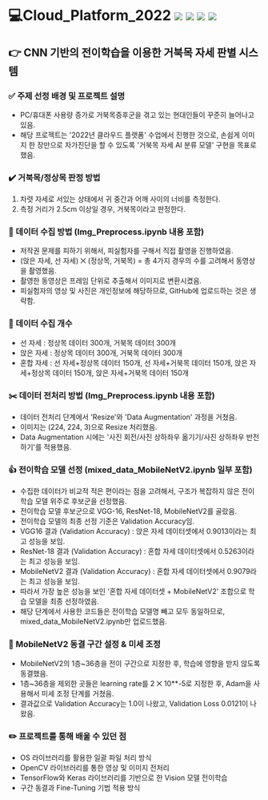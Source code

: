 # 💻Cloud_Platform_2022 <img src="https://img.shields.io/badge/Python-3776AB?style=flat-square&logo=Python&logoColor=white"/> <img src="https://img.shields.io/badge/OpenCV-5C3EE8?style=flat-square&logo=OpenCV&logoColor=white"/> <img src="https://img.shields.io/badge/TensorFlow-FF6F00?style=flat-square&logo=TensorFlow&logoColor=white"/> <img src="https://img.shields.io/badge/Keras-D00000?style=flat-square&logo=Keras&logoColor=white"/> 
## 👉 CNN 기반의 전이학습을 이용한 거북목 자세 판별 시스템
### ✅ 주제 선정 배경 및 프로젝트 설명
* PC/휴대폰 사용량 증가로 거북목증후군을 겪고 있는 현대인들이 꾸준히 늘어나고 있음. 
* 해당 프로젝트는 '2022년 클라우드 플랫폼' 수업에서 진행한 것으로, 손쉽게 이미지 한 장만으로 자가진단을 할 수 있도록 '거북목 자세 AI 분류 모델' 구현을 목표로 했음.

### ✔️ 거북목/정상목 판정 방법
1. 차렷 자세로 서있는 상태에서 귀 중간과 어깨 사이의 너비를 측정한다. 
2. 측정 거리가 2.5cm 이상일 경우, 거북목이라고 판정한다.

### 📂 데이터 수집 방법 (Img_Preprocess.ipynb 내용 포함)
* 저작권 문제를 피하기 위해서, 피실험자를 구해서 직접 촬영을 진행하였음. 
* (앉은 자세, 선 자세) ⨉ (정상목, 거북목) = 총 4가지 경우의 수를 고려해서 동영상을 촬영했음.
* 촬영한 동영상은 프레임 단위로 추출해서 이미지로 변환시켰음. 
* 피실험자의 영상 및 사진은 개인정보에 해당하므로, GitHub에 업로드하는 것은 생략함.

### 🧷 데이터 수집 개수
* 선 자세 : 정상목 데이터 300개, 거북목 데이터 300개
* 앉은 자세 : 정상목 데이터 300개, 거북목 데이터 300개
* 혼합 자세 : 선 자세+정상목 데이터 150개, 선 자세+거북목 데이터 150개, 앉은 자세+정상목 데이터 150개, 앉은 자세+거북목 데이터 150개

### ✂️ 데이터 전처리 방법 (Img_Preprocess.ipynb 내용 포함)
* 데이터 전처리 단계에서 'Resize'와 'Data Augmentation' 과정을 거쳤음.
* 이미지는 (224, 224, 3)으로 Resize 처리했음.
* Data Augmentation 시에는 '사진 회전/사진 상하좌우 옮기기/사진 상하좌우 반전하기'를 적용했음.

### 👍 전이학습 모델 선정 (mixed_data_MobileNetV2.ipynb 일부 포함)
* 수집한 데이터가 비교적 적은 편이라는 점을 고려해서, 구조가 복잡하지 않은 전이학습 모델 위주로 후보군을 선정했음. 
* 전이학습 모델 후보군으로 VGG-16, ResNet-18, MobileNetV2를 골랐음.
* 전이학습 모델의 최종 선정 기준은 Validation Accuracy임.
* VGG16 결과 (Validation Accuracy) : 앉은 자세 데이터셋에서 0.9013이라는 최고 성능을 보임.
* ResNet-18 결과 (Validation Accuracy) : 혼합 자세 데이터셋에서 0.5263이라는 최고 성능을 보임.
* MobileNetV2 결과 (Validation Accuracy) : 혼합 자세 데이터셋에서 0.9079라는 최고 성능을 보임.
* 따라서 가장 높은 성능을 보인 '혼합 자세 데이터셋 + MobileNetV2' 조합으로 학습 모델을 최종 선정하였음.
* 해당 단계에서 사용한 코드들은 전이학습 모델명 빼고 모두 동일하므로, mixed_data_MobileNetV2.ipynb만 업로드했음. 

### 🔧 MobileNetV2 동결 구간 설정 & 미세 조정 
* MobileNetV2의 1층~36층을 전이 구간으로 지정한 후, 학습에 영향을 받지 않도록 동결했음. 
* 1층~36층을 제외한 곳들은 learning rate를 2 ⨉ 10**-5로 지정한 후, Adam을 사용해서 미세 조정 단계를 거쳤음.
* 결과값으로 Validation Accuracy는 1.0이 나왔고, Validation Loss 0.0121이 나왔음.

### ✏️ 프로젝트를 통해 배울 수 있던 점
* OS 라이브러리를 활용한 일괄 파일 처리 방식
* OpenCV 라이브러리를 통한 영상 및 이미지 전처리
* TensorFlow와 Keras 라이브러리를 기반으로 한 Vision 모델 전이학습
* 구간 동결과 Fine-Tuning 기법 적용 방식
